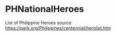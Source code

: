 # PHNationalHeroes
List of Philippine Heroes
source: https://park.org/Philippines/centennial/herolist.htm
